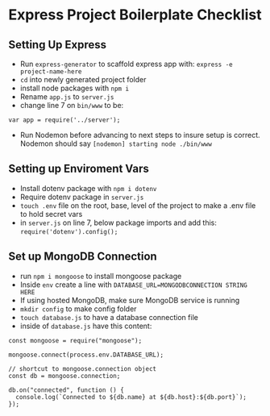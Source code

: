 # Express Project Boilerplate Checklist

## Setting Up Express 

- Run `express-generator` to scaffold express app with: `express -e project-name-here`
- `cd` into newly generated project folder
- install node packages with  `npm i` 
- Rename `app.js` to `server.js`
- change line 7 on `bin/www` to be:
```
var app = require('../server');
```
- Run Nodemon before advancing to next steps to insure setup is correct. Nodemon should say `[nodemon] starting node ./bin/www`

## Setting up Enviroment Vars
- Install dotenv package with `npm i dotenv`
- Require dotenv package in `server.js`
- `touch .env` file on the root, base, level of the project to make a .env file to hold secret vars
- in `server.js` on line 7, below package imports and add this: `require('dotenv').config();`

## Set up MongoDB Connection
- run `npm i mongoose` to install mongoose package
- Inside `env` create a line with `DATABASE_URL=MONGODBCONNECTION STRING HERE`
- If using hosted MongoDB, make sure MongoDB service is running
- `mkdir config` to make config folder
- `touch database.js` to have a database connection file
- inside of `database.js` have this content:
```
const mongoose = require("mongoose");

mongoose.connect(process.env.DATABASE_URL);

// shortcut to mongoose.connection object
const db = mongoose.connection;

db.on("connected", function () {
  console.log(`Connected to ${db.name} at ${db.host}:${db.port}`);
});
```